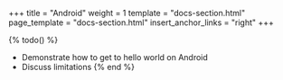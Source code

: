 +++
title = "Android"
weight = 1
template = "docs-section.html"
page_template = "docs-section.html"
insert_anchor_links = "right"
+++


{% todo() %}

* Demonstrate how to get to hello world on Android
* Discuss limitations
{% end %}
